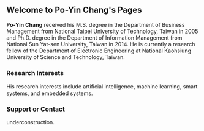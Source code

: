 ## Welcome to Po-Yin Chang's Pages

**Po-Yin Chang** received his M.S. degree in the Department of Business Management from National Taipei University of Technology, Taiwan in 2005 and Ph.D. degree in the Department of Information Management from National Sun Yat-sen University, Taiwan in 2014. He is currently a research fellow of the Department of Electronic Engineering at National Kaohsiung University of Science and Technology, Taiwan.

### Research Interests

His research interests include artiﬁcial intelligence, machine learning, smart systems, and embedded systems.

### Support or Contact

underconstruction.
